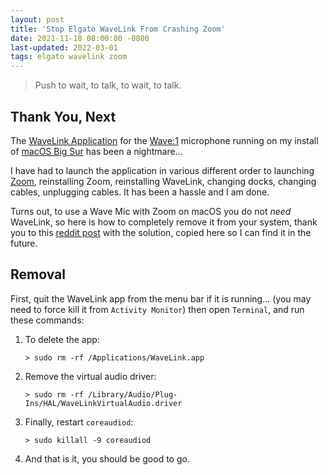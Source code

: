 ```yaml
---
layout: post
title: 'Stop Elgato WaveLink From Crashing Zoom'
date: 2021-11-18 08:00:00 -0800
last-updated: 2022-03-01
tags: elgato wavelink zoom
---
```


> Push to wait, to talk, to wait, to talk.

## Thank You, Next

The [WaveLink Application][wavelink] for the [Wave:1][wave-1] microphone running on my install of
[macOS Big Sur][bigsur] has been a nightmare...

I have had to launch the application in various different order to launching [Zoom][zoom],
reinstalling Zoom, reinstalling WaveLink, changing docks, changing cables, unplugging cables. It has
been a hassle and I am done.

Turns out, to use a Wave Mic with Zoom on macOS you do not _need_ WaveLink, so here is how to
completely remove it from your system, thank you to this [reddit post][reddit-post] with the
solution, copied here so I can find it in the future.

## Removal

First, quit the WaveLink app from the menu bar if it is running... (you may need to force kill it
from `Activity Monitor`) then open `Terminal`, and run these commands:

1. To delete the app:

   `> sudo rm -rf /Applications/WaveLink.app`

2. Remove the virtual audio driver:

   `> sudo rm -rf /Library/Audio/Plug-Ins/HAL/WaveLinkVirtualAudio.driver`

3. Finally, restart `coreaudiod`:

   `> sudo killall -9 coreaudiod`

4. And that is it, you should be good to go.

[bigsur]: https://support.apple.com/en-us/HT211238
[reddit-post]:
  https://www.reddit.com/r/elgato/comments/k4xk75/comment/gi48el7/?utm_source=share&utm_medium=web2x&context=3
[wave-1]: https://www.elgato.com/en/wave-1
[wavelink]: https://www.elgato.com/en/downloads
[zoom]: https://zoom.us/download
